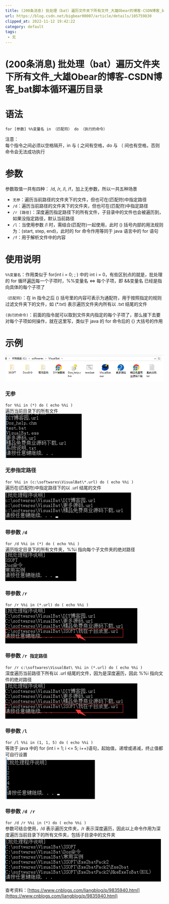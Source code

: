 ```yaml
---
title: (200条消息) 批处理（bat）遍历文件夹下所有文件_大雄Obear的博客-CSDN博客_bat脚本循环遍历目录
url: https://blog.csdn.net/bigbear00007/article/details/105759830
clipped_at: 2022-11-12 19:42:22
category: default
tags: 
 - 无
---
```



# (200条消息) 批处理（bat）遍历文件夹下所有文件_大雄Obear的博客-CSDN博客_bat脚本循环遍历目录

# 语法

`for [参数] %%变量名 in （匹配符） do （执行的命令）`

注意：  
每个指令之间必须以空格隔开，in 与 ( 之间有空格，do 与 （ 间也有空格，否则命令会无法成功执行

# 参数

参数取值一共有四种： /d, /r, /l, /f，加上无参数，所以一共五种场景

*   `无参`：遍历当前路径的文件夹下的文件，但也可在(匹配符)中指定路径
*   `/d`：遍历当前路径的文件夹下的文件夹，但也可在(匹配符)中指定路径
*   `/r [路径]`：深度遍历指定路径下的所有文件，子目录中的文件也会被遍历到，如果没指定路径，默认当前路径
*   `/l`：当使用参数 /l 时，需结合(匹配符)一起使用，此时 () 括号内部的用法规则为：(start, step, end)，此时的 for 命令作用等同于 java 语言中的 for 语句
*   `/f`：用于解析文件中的内容

# 使用说明

`%%变量名`：作用类似于 for(int i = 0; ; ) 中的 int i = 0，有些区别点的就是，批处理的 for 循环[遍历](https://so.csdn.net/so/search?q=%E9%81%8D%E5%8E%86&spm=1001.2101.3001.7020)每一个子项时，%%变量名 <=> 每个子项，即 &&变量名 已经是指向具体的每个子项了

`（匹配符）`：在 in 指令之后 () 括号里的内容可表示为通配符，用于按照指定的规则过滤文件夹下的文件，如 (\*.txt) 表示遍历文件夹内所有以 .txt 结尾的文件

`(执行的命令)`：前面的指令就可以取到文件夹内指定的每个子项了，那么接下去要对每个子项如何操作，就在这里写，类似于 java 的 for 命令后的 {} 大括号的作用

# 示例

![在这里插入图片描述](assets/1668253342-e800e3d26ede71db0360cc4bb035511e.png)

### 无参

`for %%i in (*) do ( echo %%i )`  
遍历当前目录下的所有文件  
![在这里插入图片描述](assets/1668253342-2eb99e4d77a90449fb1c000f002d9416.png)

### 无参指定路径

`for %%i in (c:\softwares\VisualBat\*.url) do ( echo %%i )`  
遍历在(匹配符)中指定路径下的以 .url 结尾的文件  
![在这里插入图片描述](assets/1668253342-166323fccf9dfdfa9706e353f32a34dd.png)

### 带参数 `/d`

`for /d %%i in (*) do ( echo %%i )`  
遍历指定目录下的所有文件夹，%%i 指向每个子文件夹的绝对路径  
![在这里插入图片描述](assets/1668253342-903bfe366b53d218dadb5df1238846a4.png)

### 带参数 `/r`

`for /r %%i in (*.url) do ( echo %%i )`  
![在这里插入图片描述](assets/1668253342-050cbca269e10bdd13efc8c4ef3e0e51.png)

### 带参数 `/r 指定路径`

`for /r c:\softwares\VisualBat\ %%i in (*.url) do ( echo %%i )`  
深度遍历当前路径下所有以 .url 结尾的文件，因为是深度遍历，因此 %%i 指向文件的绝对路径  
![在这里插入图片描述](assets/1668253342-33028076e9dbe1cf7732c5565a6c2f36.png)

### 带参数 `/l`

`for /l %%i in (1, 1, 5) do ( echo %%i )`  
等效于 java 中的 for (int i = 1; i <= 5; i++)语句，起始值，递增或递减，终止值都可自行设置  
![在这里插入图片描述](assets/1668253342-51f19596d70ed22afc3e1608284bb95b.png)

### 带参数 `/d /r`

`for /d /r %%i in (*) do ( echo %%i )`  
参数可结合使用，/d 表示遍历文件夹，/r 表示深度遍历，因此以上命令作用为深度遍历当前目录下的所有文件夹，包括子目录中的文件夹  
![在这里插入图片描述](assets/1668253342-0b3de71923502e1e87266a3e34d845be.png)

查考资料：[https://www.cnblogs.com/liangblog/p/9835940.html](https://www.cnblogs.com/liangblog/p/9835940.html)